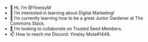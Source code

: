 - 👋 Hi, I’m @YineisyM
- 👀 I’m interested in learning about Digital Marketing!
- 🌱 I’m currently learning how to be a great Junior Gardener at The Commons Stack.
- 💞️ I’m looking to collaborate on Trusted Seed Members.
- 📫 How to reach me Discord: Yineisy Mota#1449.

<!---
YineisyM/YineisyM is a ✨ special ✨ repository because its `README.md` (this file) appears on your GitHub profile.
You can click the Preview link to take a look at your changes.
--->
